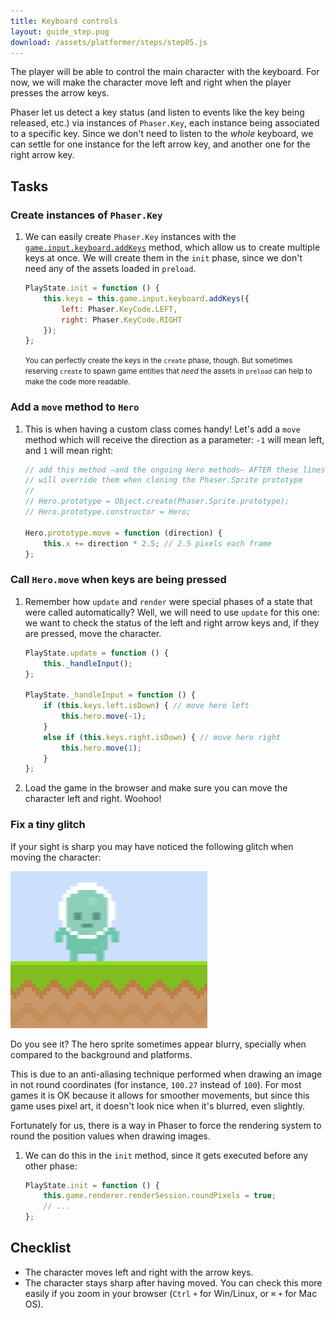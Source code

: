 ```yaml
---
title: Keyboard controls
layout: guide_step.pug
download: /assets/platformer/steps/step05.js
---
```


The player will be able to control the main character with the keyboard. For now, we will make the character move left and right when the player presses the arrow keys.

Phaser let us detect a key status (and listen to events like the key being released, etc.) via instances of `Phaser.Key`, each instance being associated to a specific key. Since we don't need to listen to the _whole_ keyboard, we can settle for one instance for the left arrow key, and another one for the right arrow key.

## Tasks

### Create instances of `Phaser.Key`

1. We can easily create `Phaser.Key` instances with the [`game.input.keyboard.addKeys`](http://phaser.io/docs/2.6.2/Phaser.Keyboard.html#addKeys) method, which allow us to create multiple keys at once. We will create them in the `init` phase, since we don't need any of the assets loaded in `preload`.

    ```js
    PlayState.init = function () {
        this.keys = this.game.input.keyboard.addKeys({
            left: Phaser.KeyCode.LEFT,
            right: Phaser.KeyCode.RIGHT
        });
    };
    ```

    <small>You can perfectly create the keys in the `create` phase, though. But sometimes reserving `create` to spawn game entities that _need_ the assets in `preload` can help to make the code more readable.</small>

### Add a `move` method to `Hero`

1. This is when having a custom class comes handy! Let's add a `move` method which will receive the direction as a parameter: `-1` will mean left, and `1` will mean right:

    ```js
    // add this method –and the ongoing Hero methods– AFTER these lines, or you
    // will override them when cloning the Phaser.Sprite prototype
    //
    // Hero.prototype = Object.create(Phaser.Sprite.prototype);
    // Hero.prototype.constructor = Hero;

    Hero.prototype.move = function (direction) {
        this.x += direction * 2.5; // 2.5 pixels each frame
    };
    ```

### Call `Hero.move` when keys are being pressed

1. Remember how `update` and `render` were special phases of a state that were called automatically? Well, we will need to use `update` for this one: we want to check the status of the left and right arrow keys and, if they are pressed, move the character.

    ```js
    PlayState.update = function () {
        this._handleInput();
    };

    PlayState._handleInput = function () {
        if (this.keys.left.isDown) { // move hero left
            this.hero.move(-1);
        }
        else if (this.keys.right.isDown) { // move hero right
            this.hero.move(1);
        }
    };
    ```

1. Load the game in the browser and make sure you can move the character left and right. Woohoo!

### Fix a tiny glitch

If your sight is sharp you may have noticed the following glitch when moving the character:

![Blurry hero sprite](/assets/platformer/blurry_hero.png)

Do you see it? The hero sprite sometimes appear blurry, specially when compared to the background and platforms.

This is due to an anti-aliasing technique performed when drawing an image in not round coordinates (for instance, `100.27` instead of `100`). For most games it is OK because it allows for smoother movements, but since this game uses pixel art, it doesn't look nice when it's blurred, even slightly.

Fortunately for us, there is a way in Phaser to force the rendering system to round the position values when drawing images.

1. We can do this in the `init` method, since it gets executed before any other phase:

    ```js
    PlayState.init = function () {
        this.game.renderer.renderSession.roundPixels = true;
        // ...
    };
    ```

## Checklist

- The character moves left and right with the arrow keys.
- The character stays sharp after having moved. You can check this more easily if you zoom in your browser (`Ctrl` `+` for Win/Linux, or `⌘` `+` for Mac OS).
